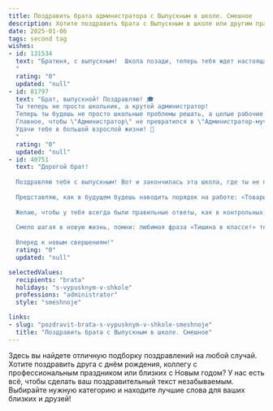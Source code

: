 ```yaml
---
title: Поздравить брата администратора с Выпускным в школе. Смешное
description: Хотите поздравить брата с Выпускным в школе или другим праздником? Наш ИИ создаст незабываемое поздравление, а вы обязательно выделитесь среди других.  
date: 2025-01-06
tags: second tag
wishes:
- id: 131534
  text: "Братюня, с выпускным!  Школа позади, теперь тебя ждет настоящая жизнь, полная… административных задач!  Шучу, конечно (ну почти!).  Поздравляю с окончанием этого этапа и желаю, чтобы работа администратором была не скучнее, чем школьные уроки (это, я надеюсь, невозможно!). Пусть твоя карьера взлетит выше, чем оценки твоих одноклассников на контрольных по математике!  Удачи, и помни:  клиенты – это новые однокласники, только платящие! 😉
  "
  rating: "0"
  updated: "null"
- id: 81797
  text: "Брат, выпускной! Поздравляю! 🎓
  Ты теперь не просто школьник, а крутой администратор!
  Теперь ты будешь не просто школьные проблемы решать, а целые рабочие системы налаживать! 💪
  Главное, чтобы \"Администратор\" не превратился в \"Администратор-мученик\"! 😉
  Удачи тебе в большой взрослой жизни! 🎉
  "
  rating: "0"
  updated: "null"
- id: 40751
  text: "Дорогой брат!
  
  Поздравляю тебя с выпускным! Вот и закончилась эта школа, где ты не просто учился, но и стал мастером по добыванию знаний на переменах! Теперь ты уже не просто ученик, а настоящая звездочка-администратор.
  
  Представляю, как в будущем будешь наводить порядок на работе: «Товарищи, на столе должны лежать только документы, а не остатки бутербродов с перемены!» Не забудь говорить с коллегами вежливо — после всех этих лет в школе ты точно знаешь, как зажигать даже самые серые будни!
  
  Желаю, чтобы у тебя всегда были правильные ответы, как в контрольных, и оптимистичный настрой, когда коллеги теряются в резюме как в лабиринте. Пусть каждый новый проект удается, как случайная находка на последнем звонке!
  
  Смело шагая в новую жизнь, помни: любимая фраза «Тишина в классе!» теперь поменяется на «Тишина в офисе!» Удачи тебе, брат!
  
  Вперед к новым свершениям!"
  rating: "0"
  updated: "null"

selectedValues:
  recipients: "brata"
  holidays: "s-vypusknym-v-shkole"
  professions: "administrator"
  style: "smeshnoje"

links:
- slug: "pozdravit-brata-s-vypusknym-v-shkole-smeshnoje"
  title: "Поздравить брата с Выпускным в школе. Смешное"
---
```


Здесь вы найдете отличную подборку поздравлений на любой случай.
Хотите поздравить друга с днём рождения, коллегу с профессиональным праздником или близких с Новым годом? У нас есть всё, чтобы сделать ваш поздравительный текст незабываемым. Выбирайте нужную категорию и находите лучшие слова для ваших близких и друзей!
